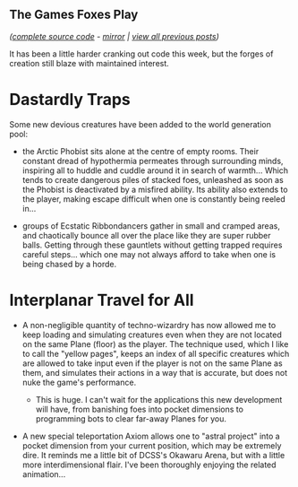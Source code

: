 

## The Games Foxes Play
*([complete source code](https://github.com/Oneirical/The-Games-Foxes-Play) - [mirror](https://codeberg.org/Oneirical/The-Games-Foxes-Play) | [view all previous posts](https://github.com/Oneirical/The-Games-Foxes-Play/tree/main/design/Development%20Logs))*

It has been a little harder cranking out code this week, but the forges of creation still blaze with maintained interest.

# Dastardly Traps

Some new devious creatures have been added to the world generation pool:

- the Arctic Phobist sits alone at the centre of empty rooms. Their constant dread of hypothermia permeates through surrounding minds, inspiring all to huddle and cuddle around it in search of warmth... Which tends to create dangerous piles of stacked foes, unleashed as soon as the Phobist is deactivated by a misfired ability. Its ability also extends to the player, making escape difficult when one is constantly being reeled in...

- groups of Ecstatic Ribbondancers gather in small and cramped areas, and chaotically bounce all over the place like they are super rubber balls. Getting through these gauntlets without getting trapped requires careful steps... which one may not always afford to take when one is being chased by a horde.

# Interplanar Travel for All

* A non-negligible quantity of techno-wizardry has now allowed me to keep loading and simulating creatures even when they are not located on the same Plane (floor) as the player. The technique used, which I like to call the "yellow pages", keeps an index of all specific creatures which are allowed to take input even if the player is not on the same Plane as them, and simulates their actions in a way that is accurate, but does not nuke the game's performance.

    * This is huge. I can't wait for the applications this new development will have, from banishing foes into pocket dimensions to programming bots to clear far-away Planes for you.

* A new special teleportation Axiom allows one to "astral project" into a pocket dimension from your current position, which may be extremely dire. It reminds me a little bit of DCSS's Okawaru Arena, but with a little more interdimensional flair. I've been thoroughly enjoying the related animation...